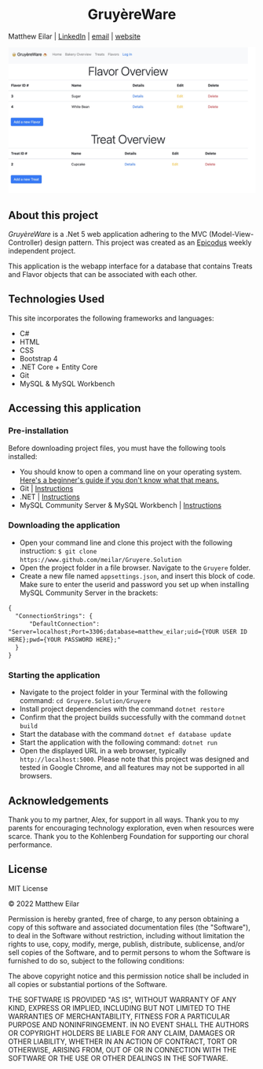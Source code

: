 <h1 align="center">GruyèreWare</h1>

Matthew Eilar | [LinkedIn](https://www.linkedin.com/in/eilar-503/) | [email](mailto:<meilar@gmail.com>) | [website](https://www.mattheweilar.com)

![Screenshot of webapp](/project_screenshot.jpg)
## About this project
*GruyèreWare* is a .Net 5 web application adhering to the MVC (Model-View-Controller) design pattern. This project was created as an [Epicodus](https://www.epicodus.com) weekly independent project. 

This application is the webapp interface for a database that contains Treats and Flavor objects that can be associated with each other. 

## Technologies Used

This site incorporates the following frameworks and languages:

- C#
- HTML
- CSS
- Bootstrap 4
- .NET Core + Entity Core
- Git
- MySQL & MySQL Workbench

## Accessing this application

### Pre-installation

Before downloading project files, you must have the following tools installed:

- You should know to open a command line on your operating system. [Here's a beginner's guide if you don't know what that means.](https://www.learnenough.com/command-line-tutorial)
- Git | [Instructions](https://github.com/git-guides/install-git)
- .NET | [Instructions](https://dotnet.microsoft.com/en-us/learn/dotnet/hello-world-tutorial/intro)
- MySQL Community Server & MySQL Workbench | [Instructions](https://www.learnhowtoprogram.com/c-and-net/getting-started-with-c/installing-and-configuring-mysql)   

### Downloading the application

- Open your command line and clone this project with the following instruction: `$ git clone https://www.github.com/meilar/Gruyere.Solution`
- Open the project folder in a file browser. Navigate to the `Gruyere` folder.
- Create a new file named `appsettings.json`, and insert this block of code. Make sure to enter the userid and password you set up when installing MySQL Community Server in the brackets:
```
{
  "ConnectionStrings": {
      "DefaultConnection": "Server=localhost;Port=3306;database=matthew_eilar;uid={YOUR USER ID HERE};pwd={YOUR PASSWORD HERE};"
  }
}
```

### Starting the application

- Navigate to the project folder in your Terminal with the following command: `cd Gruyere.Solution/Gruyere`
- Install project dependencies with the command `dotnet restore`
- Confirm that the project builds successfully with the command `dotnet build`
- Start the database with the command `dotnet ef database update`
- Start the application with the following command: `dotnet run`
- Open the displayed URL in a web browser, typically `http://localhost:5000`. Please note that this project was designed and tested in Google Chrome, and all features may not be supported in all browsers.

## Acknowledgements

Thank you to my partner, Alex, for support in all ways. Thank you to my parents for encouraging technology exploration, even when resources were scarce. Thank you to the Kohlenberg Foundation for supporting our choral performance.

## License 

MIT License

© 2022 Matthew Eilar

Permission is hereby granted, free of charge, to any person obtaining a copy
of this software and associated documentation files (the "Software"), to deal
in the Software without restriction, including without limitation the rights
to use, copy, modify, merge, publish, distribute, sublicense, and/or sell
copies of the Software, and to permit persons to whom the Software is
furnished to do so, subject to the following conditions:

The above copyright notice and this permission notice shall be included in all
copies or substantial portions of the Software.

THE SOFTWARE IS PROVIDED "AS IS", WITHOUT WARRANTY OF ANY KIND, EXPRESS OR
IMPLIED, INCLUDING BUT NOT LIMITED TO THE WARRANTIES OF MERCHANTABILITY,
FITNESS FOR A PARTICULAR PURPOSE AND NONINFRINGEMENT. IN NO EVENT SHALL THE
AUTHORS OR COPYRIGHT HOLDERS BE LIABLE FOR ANY CLAIM, DAMAGES OR OTHER
LIABILITY, WHETHER IN AN ACTION OF CONTRACT, TORT OR OTHERWISE, ARISING FROM,
OUT OF OR IN CONNECTION WITH THE SOFTWARE OR THE USE OR OTHER DEALINGS IN THE
SOFTWARE.
